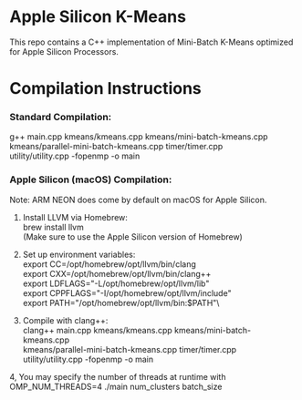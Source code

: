 # Apple Silicon K-Means
This repo contains a C++ implementation of Mini-Batch K-Means optimized for Apple Silicon Processors.

# Compilation Instructions
 
 ### Standard Compilation:

  g++ main.cpp kmeans/kmeans.cpp kmeans/mini-batch-kmeans.cpp \
      kmeans/parallel-mini-batch-kmeans.cpp timer/timer.cpp \
      utility/utility.cpp -fopenmp -o main
 
 
###  Apple Silicon (macOS) Compilation:

  Note: ARM NEON does come by default on macOS for Apple Silicon.
 
  1. Install LLVM via Homebrew:\
     brew install llvm\
     (Make sure to use the Apple Silicon version of Homebrew)
 
  2. Set up environment variables:\
     export CC=/opt/homebrew/opt/llvm/bin/clang\
     export CXX=/opt/homebrew/opt/llvm/bin/clang++\
     export LDFLAGS="-L/opt/homebrew/opt/llvm/lib"\
     export CPPFLAGS="-I/opt/homebrew/opt/llvm/include"\
     export PATH="/opt/homebrew/opt/llvm/bin:$PATH"\
 
  3. Compile with clang++:\
     clang++ main.cpp kmeans/kmeans.cpp kmeans/mini-batch-kmeans.cpp \
             kmeans/parallel-mini-batch-kmeans.cpp timer/timer.cpp \
             utility/utility.cpp -fopenmp -o main
 
  4, You  may specify the number of threads at runtime with
     OMP_NUM_THREADS=4 ./main num_clusters batch_size

